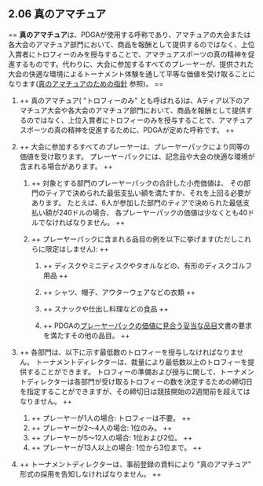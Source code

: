 ## 2.06 真のアマチュア

== **真のアマチュア**は、PDGAが使用する呼称であり、アマチュアの大会または各大会のアマチュア部門において、商品を報酬として提供するのではなく、上位入賞者にトロフィーのみを授与することで、アマチュアスポーツの真の精神を促進するものです。代わりに、大会に参加するすべてのプレーヤーが、提供された大会の快適な環境によるトーナメント体験を通して平等な価値を受け取ることになります([真のアマチュアのための指針](https://jpdga-shizuoka.github.io/ssa-round-ratings/libraries/trueamateur) 参照)。 ==

1. ++ 真のアマチュア( "トロフィーのみ" とも呼ばれる)は、Aティア以下のアマチュア大会や各大会のアマチュア部門において、商品を報酬として提供するのではなく、上位入賞者にトロフィーのみを授与することで、アマチュアスポーツの真の精神を促進するために、PDGAが定めた呼称です。 ++

1. ++ 大会に参加するすべてのプレーヤーは、プレーヤーパックにより同等の価値を受け取ります。
プレーヤーパックには、記念品や大会の快適な環境が含まれる場合があります。 ++

    1. ++ 対象とする部門のプレーヤーパックの合計した小売価値は、
    その部門のティアで決められた最低支払い額を満たすか、それを上回る必要があります。
    たとえば、6人が参加した部門のティアで決められた最低支払い額が240ドルの場合、
    各プレーヤーパックの価値は少なくとも40ドルでなければなりません。 ++

    1. ++ プレーヤーパックに含まれる品目の例を以下に挙げます(ただしこれらに限定はしません): ++

        1. ++ ディスクやミニディスクやタオルなどの、有形のディスクゴルフ用品 ++

        1. ++ シャツ、帽子、アウターウェアなどの衣類 ++

        1. ++ スナックや仕出し料理などの食品 ++

        1. ++ PDGAの[プレーヤーパックの価値に見合う妥当な品目](dgj/playerpack)文書の要求を満たすその他の品目。 ++

1. ++ 各部門は、以下に示す最低数のトロフィーを授与しなければなりません。
トーナメントディレクターは、裁量により最低数以上のトロフィーを提供することができます。
トロフィーの準備および授与に関して、トーナメントディレクターは各部門が受け取るトロフィーの数を決定するための締切日を指定することができますが、その締切日は競技開始の2週間前を超えてはなりません。 ++

	1. ++ プレーヤーが1人の場合: トロフィーは不要。 ++
	1. ++ プレーヤーが2～4人の場合: 1位のみ。 ++
	1. ++ プレーヤーが5～12人の場合: 1位および2位。 ++
	1. ++ プレーヤーが13人以上の場合: 1位から3位まで。 ++

1. ++ トーナメントディレクターは、事前登録の資料により "真のアマチュア" 形式の採用を告知しなければなりません。 ++
